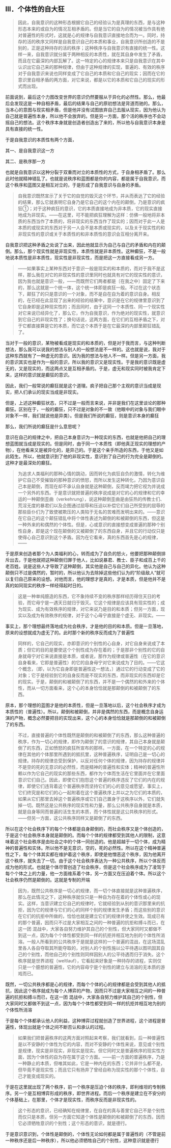 <h2>Ⅲ．个体性的自大狂</h2><blockquote data-pid="Vm_EHjVE">因此，自我意识的这种形态根据它自己的经验认为是真理的东西，是与这种形态本来的或自为的情况互相矛盾的。但是当它的自为的情况被当作具有绝对普遍性的形式时，这就是心的规律与自我意识直接地合而为一。同时，持存的活的秩序又同样是自我意识自己的本质和事业，自我意识所创造的不是别的，正是这种持存的活的秩序；这种秩序与自我意识有直接的统一性。这样一来，自我意识就分属于两种相反的本质性，就在其自身中发生了矛盾，而且在它最深的内部瓦解了。这一特定的心的规律本来只是自我意识在其中认识出它自己来的那种规律，但由于这种规律的实现，普遍的、有效的秩序对于自我意识来说也同样变成了它自己的本质和它自己的现实；因而在它的意识里自相矛盾的两方面，对它来说，都是以它的本质和它自己的现实的形式而出现。</blockquote><p data-pid="R1OkAdoi">前面说到，最后这个力图改变世界的意识仍然要服从于异化的必然性。那么，他最后会发现这是一种自相矛盾，最后的结果与自己的原初想法是背道而驰的。那么，当本心的意图与现实相矛盾，但是他并没有试图放弃自己去服从现实，因为他认为自己就是普遍性本身，所以他不会放弃的。但是另一方面，那个活的秩序也不会动摇自己的想法。这个秩序本身就是创造者创造出了来的，所以他与自我意识本身是具有直接的统一性。</p><p data-pid="hD56vwWV">于是自我意识的本质性有两个方面，</p><p data-pid="-YdrR9ir">其一、是自我意识这一方</p><p data-pid="2amaPZmx">其二、是秩序那一方</p><p data-pid="wjPtCAWV">也就是自我意识以这种分裂于双重而对立的本质性的方式，于自身相矛盾了。那么此时他就精神错乱了。也就是说秩序和蓝图都是你的内容，都是属于自我意识，而这个秩序和蓝图又是相互对立的，于是形成了自我意识与自身的矛盾。</p><blockquote data-pid="uUIkbfLP">自我意识既然宣示了关于它的自觉的毁灭这个环节，并从而表达了它的经验的结果，那么它就表明它自身乃是它自己的这个内在的颠倒，乃是意识的疯狂①；对于这种疯狂的意识，它的本质直接地成为非本质，它的现实直接地成为非现实。——在这里，可不能把疯狂理解为这样：仿佛一般地将非本质的东西当作了本质的，将非现实的东西当作了现实的；因而对于此一人是本质的或现实的东西对于另一人会不是本质或现实的，以及关于现实性的和非现实性的意识或关于本质性的和非本质性的意识会互相分离开来。</blockquote><p data-pid="pQVFX8xu">自我意识把这种矛盾之处说了出来，因此他就显示为自己与自己的矛盾和内在的颠倒。那么，那个现实性就是非现实性，本质性就是非本质性。这种癫狂，不是一般地说本质性是非本质性，现实性是非现实性，而是把这一方直接看成另一方。</p><blockquote data-pid="Sb6XCsGa">——如果事实上某种东西对于意识一般是现实的和本质的，而对于我不是这样，那么我在对它的非现实性的意识里同时也就具有对它的现实性的意识，因为我也就是意识一般，——而既然它们两者都是〔在我之中〕固定了下来的，那么这就是一个统一体，这个统一体即是疯狂一般。不过在这个状态下，颠狂了的只是意识的一个对象，而不是自在自为着的意识自身。相反的，在已经在此显现了出来的经验的结果中，意识是在它的规律里意识到了它自身即是这种现实性的；而且同时，由于这同一个本质性、同一个现实性对它来说已经异化了，那么它，作为自我意识，作为绝对的现实性，就意识到它自己的非现实性了；换句话说，这两方面，在它们的互相矛盾之下，对于它都直接算是它的本质，而它这个本质于是在它最深的内部里颠狂错乱了。</blockquote><p data-pid="_9_AJZCh">当对于一般的意识，某物被看成是现实的和本质的，但是对于我而言，与这种判断想法，那么我可以说我的想法与别人的一般想法是不一样的。这也就是说，我对于这种东西就有了一种虚无的意识。因为我的想法与他人不一样。但是另一方面，我的意识其实也是作为一般的意识，所以我的意识又是现实性。于是我的意识既是虚无的，又是现实的，而这两点又是互相矛盾的。于是，虚无和现实同时被我肯定下来，这样的意识就是癫狂的意识。</p><p data-pid="mNNf6KA8">因此，我们一般常说的癫狂就是这个道理。疯子把自己那个主观的意识当成是现实，把人们承认的现实当成是非现实。</p><p data-pid="nMo0iKoR">但是，上述这种癫狂状态，只不过是一般而言来说，并非是我们在这里谈论的那种癫狂。区别在于，一般的癫狂，只不过是对象的不一致（他眼中的对象与我们眼中对象不一样，我们就说他是异类）。但是我们所说的癫狂，则是意识本身的癫狂</p><p data-pid="L_GnpJL1">那么，我们所说的癫狂是什么意思呢？</p><p data-pid="Z4YVIk3d">意识在自己的规律之中，把自己本身意识为一种现实的东西，也就是他把自己的理想蓝图就当成是现实的。但是同时，由于同一个本质性（即他真正现实的理想的产物），在他看来又是被异化的，是异己的。于是这个亲手所造的东西，于他又是如此陌生。所以，他就意识到了他的非现实性，意识到了自己的行为完全是颠倒的。这种才是最深处的癫狂。</p><blockquote data-pid="PAUENW5O">为追求人类福利的那种心情的跳动，因而转化为疯狂自负的激情，转化为维护它自己不受摧毁的那种意识的愤怒，而所以发生这种转化，乃因为意识自己本是颠倒，而现在却不承认自身就是这种颠倒，反而竭力把它视为并说成一个另外的东西。于是意识就把普遍的秩序说成是对它的心的规律和它的幸运的一种颠倒歪曲（verkehrung），说这种颠倒歪曲是由狂热的传教士们、荒淫无度的暴君们以及企图通过屈辱和压迫以补偿它们自己所受到的屈辱的那些臣仆们为了致使被欺压的人类陷于无名的苦难而发明出来的。——意识在它自己的这个颠狂错乱中将个体性表述为颠倒的和被颠倒的东西，但这是一种外来的和偶然的个体性。但是，心或意识的直接想变成普遍的那种个别性自身，即是这个现在颠倒的又被颠倒了的东西自身，并且它的行动仅只是使得心自己意识到这个矛盾。因为在它看来，真的东西首先是心的规律，——</blockquote><p data-pid="izvx1A0W">于是原来创造者那个为人类福利的心，转而成为了自负的怒火，他要把那种颠倒排斥出去，于是他就把这种颠倒归罪于他人，比如说暴君、教士、臣子和成百上千的老百姓。说是这些人才导致了这种颠倒，其实他是自己与自己的异化。他认为这种颠倒只不过是偶然的，暂时的，所以他认为去除掉这些他们认为的“阶级敌人”就可以复归自己原来的设想。对他而言，他的理想才是真的，才是本质，但是他并不是真的如同现实的秩序一样经得起时日的。</p><blockquote data-pid="o0BdoMuF">这是一种单纯臆造的东西，它不象持续不变的秩序那样经历得住天日的考验，而它毋宁是一遇天日就归于毁灭。它这个规律是应该具有现实性的；成为现实、成为有效秩序的规律，对它来说乃是目的和本质；但另一方面，现实以及成为有效秩序的规律，对于这个心毋宁直接是个虚无、非现实。——</blockquote><p data-pid="Bu_eO4nt">事实上，那个理想最终落地成为社会秩序，才是他的目的和本质。但是一旦落地，原来的设想就成为虚无了的。此时那个新的秩序反而成为了普遍性</p><blockquote data-pid="2OpQ3Ybe">同样的，它自己的现实，亦即意识的个别性的心自身，对它自身来说成了本质；但它的目的是要使这个个别性成为存在着的；于是那非个别性的它的自身就毋宁对它来说直接是本质，或者说，那作为规律或普遍性（在它的意识自身看来，它即是普遍性）的它的自身毋宁对它来说成为了目的。——它这个概念，〔即，以为它自身即是普遍性这一想法，〕通过它的行动变成了它的对象；它于是经验到它的自身反而是不现实的东西，而非现实的东西却是它的现实。于是，颠倒的和被颠倒了的东西，并不是一个偶然的和外来的个体性，而从一切方面看来，这个心的本身恰恰就是那颠倒的和被颠倒了的东西。</blockquote><p data-pid="P-iPT5X3">原本，那个理想的蓝图才是他的本质性，但是一旦落地以后，这个社会秩序才成为本质性的（普遍性）。所以，颠倒和被颠倒，并非是偶然的东西，而是概念自身运演的产物，概念必然要把目的实现出来，这个心的本身恰恰就是那颠倒的和被颠倒了的东西。</p><blockquote data-pid="-zsNA5dk">不过，直接普遍的个体性既然是颠倒的和被颠倒了的东西，那么这种普遍的秩序，作为一切心的规律，即作为颠倒了的意识的规律，其自己本身就是颠倒了的东西，正如愤怒的疯狂所宣布的那样。一方面，在一个特定的心的规律在其他的个体那里所遇到的抵抗里，这种普遍秩序，证明自己是一切心的规律。持存的规律总受到保护，以反对任何个体的规律，因为持存的规律并不是空的死的无意识的必然性，而是精神的普遍性和实体；精神的普遍性所赖以作为它自己的现实的那些东西，都作为个体而生活在它里面并在它里面意识它们自己。因此，即使它们抱怨这个普遍的秩序违反了它们的内在的规律，即使它们违背着这个普遍秩序而坚持它们的心的意见或愿望，事实上，它们终究是和它们的心一起附着在这个普遍秩序上并以之为它们的本质的，如果从它们那里去掉这个普遍秩序或它们自己置身于这秩序以外，它们就失掉一切。既然这是公共秩序的现实性和力量，那么公共秩序自身就是本质，就是自身等同而普遍的活生生的本质，而个体性就是这公共秩序的形式。——但另一方面，这公共秩序同样又是颠倒了的东西。</blockquote><p data-pid="KpFGvCvz">所以在这个社会秩序下的每个个体都是自身颠倒的，而社会秩序又是个体创造的，于是这个社会秩序本身就是颠倒的。而每个个体的规律都受到其他人的限制，这意味着这个社会秩序是由社会之中的个体一同创造的。他是超越于一切个体，成为精神的普遍性和实体。所以他不是无意识，空的，死的必然性。所以在这个精神普遍性之下，每个个体其实都在维护着这个秩序，即使是他憎恶这个秩序，因为他离开这个秩序，就失去了一切。由于这个社会秩序表达为一种公共秩序，所以个体反而成为他的形式。也就是个体尽管创造了社会秩序，但是这个社会秩序成为了凌驾于每个个体之上的力量，他一方面维系着个体，另一方面又在压迫着个体。所以这个社会秩序仍然是颠倒的。这就是专制的开端</p><blockquote data-pid="j7BzdxKy">因为，既然公共秩序是一切心的规律，而一切个体直接就是这种普遍秩序，那么在此情况之下，这种秩序就仅只是一种自为存在着的个体性或心的现实。这样，当意识建立它自己的规律时，它就经验到从别的意识那里来的抗拒，因为它的规律与它们的心的同样个别的规律发生矛盾；而这些别的意识在它们的抗拒中所做的，恰恰也就是建立它们的规律并使之生效。现成已有的那个普遍，因而只不过是大家相互之间的一种普遍的抗拒和搏斗而已，在这一团 混战中，大家各自努力维护其自己的个别性，但大家同时又都做不到这一点，因为每个个体性都受到同一样的抗拒并相互地为别的个体性所消溶。一般人所看到的公共秩序于是就是这样的一个普遍的混战，在这场混乱里各人各自夺取其所能夺取的，对别人的个别性施以公平待遇以图巩固其自己的个别性，而他自己的个别性则同样因别人的公平待遇而归于消失。这个秩序就是世界进程（weltlauf），它看起来好象是一种持存的进程，实则仅只是一个臆想的普遍性，它的内容毋宁是个别性的建立与消溶的无本质的游戏而已。</blockquote><p data-pid="PnfRQohe">既然，一切公共秩序都是心的规律，而每个个体的心的规律都是会受到其他人的抵抗，因此这个秩序就成为每个人博弈的产物，因而只不过是大家相互之间的一种普遍的抗拒和搏斗而已，在这一团 混战中，大家各自努力维护其自己的个别性，但大家同时又都做不到这一点，因为每个个体性都受到同一样的抗拒并相互地为别的个体性所消溶</p><p data-pid="O_wQM3I8">于是每个个体都承认他人的利益，这种博弈过程就创造了世界进程，这个进程是普遍性，体现出就是个体之间不断否认和承认的过程。</p><blockquote data-pid="164UG_ac">如果我们把普遍秩序的这两方面对照起来考察，我们就看到，后一种普遍性是以不安静的个体性为它的内容，而对不安静的个体性来说，意见或个别性是规律，现实是非现实，非现实是现实。但它同时又是普遍秩序的现实性方面，因为个体性的自为存在属于这个方面。——前一方面的普遍秩序，乃是一种静止的本质，但唯其如此，它是一种内在的东西；它并非什么都不是，但毕竟不是现实性；而且它只有扬弃了曾经自称为现实性的那个个体性，自己才能变成现实的。</blockquote><p data-pid="JWvMz3y1">于是在这里就出现了两个秩序，前一个秩序是压迫个体的秩序，即利维坦的专制秩序。另一个是互相博弈形成的秩序，即世界进程。而后一个秩序是建立在不安分的个体基础上，在那里，个体才是现实性，而秩序反而是非现实性的。</p><blockquote data-pid="PNuT9hFH">这个形态的意识，已经确知在规律里，在自在的真与善里它自己不是个别性而仅只是本质，但另一方面它知道个体性是颠倒的和被颠倒了的东西，因而它必须牺牲意识的个别性；这个形态的意识，就是德行。</blockquote><p data-pid="igteuYwv">于是意识意识到，个体性是颠倒的，个体性无论如何都是属于普遍性的（不管是前一种秩序还是后一种秩序），所以他必须牺牲自己的个别性，这种意识就是德行</p>